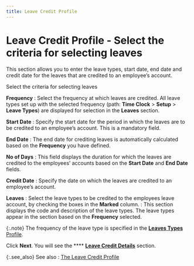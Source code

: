 ```yaml
---
title: Leave Credit Profile
---
```


# Leave Credit Profile - Select the criteria for selecting leaves


This section allows you to enter the leave types, start date, end date  and credit date for the leaves that are credited to an employee’s account.


Select the criteria for selecting leaves


**Frequency**
: Select the frequency at which leaves are credited.  All leave types set up with the selected frequency (path: **Time 
 Clock** > **Setup** > **Leave Types**) are displayed for selection  in the **Leaves** section.


**Start Date**
: Specify the start date for the period in which the  leaves are to be credited to an employee’s account. This is a mandatory  field.


**End Date**
: The end date for crediting leaves is automatically  calculated based on the **Frequency**  you have defined.


**No of Days**
: This field displays the duration for which the leaves  are credited to the employees’ accounts based on the **Start 
 Date** and **End Date** fields.


**Credit Date**
: Specify the date on which the leaves are credited  to an employee’s account.


**Leaves**
: Select the leave types to be credited to the employees  leave account, by checking the boxes in the **Marked**  column.
: This section displays the code and description of  the leave types. The leave types appear in the section based on the **Frequency** selected.


{:.note}
The frequency of the leave type is specified  in the [**Leaves 
 Types** Profile]({{site.tc_baseurl}}/employees/leave-management/leave-types/the_leave_types_profile.html).


Click **Next**. You will see the **** [**Leave Credit Details**]({{site.tc_baseurl}}/misc/leave_credit_details_employee_leave_inforamtion.html) section.


{:.see_also}
See also
: [The Leave  Credit Profile]({{site.tc_baseurl}}/employees/leave-management/crediting-leaves/the_leave_credit_profile.html)
